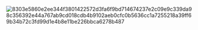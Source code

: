 ![8303e5860e2ee344f3801422572d3fa6f9bd714674237e2c09e9c339da98c356392e44a767ab9cd018cdb4b9102aeb0cfc0b5636cc1a7255218a39ff69b34b72c3fd99d1e4b8e11be226bbca6278b487](https://user-images.githubusercontent.com/114050439/215706075-0ff182b1-f9b7-410b-9f4f-45ec7c6a5edb.png)

<!-- ![NodeJS](https://img.shields.io/badge/node.js-6DA55F?style=for-the-badge&logo=node.js&logoColor=white)
![TypeScript](https://img.shields.io/badge/typescript-%23007ACC.svg?style=for-the-badge&logo=typescript&logoColor=white)
![JavaScript](https://img.shields.io/badge/javascript-%23323330.svg?style=for-the-badge&logo=javascript&logoColor=%23F7DF1E) -->
